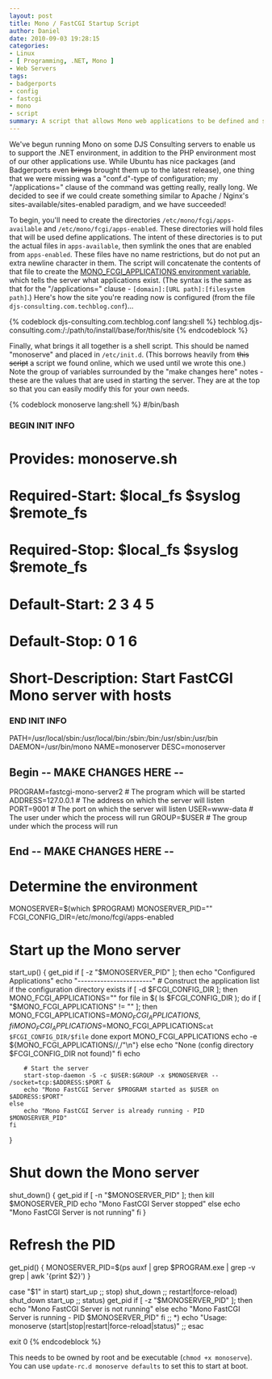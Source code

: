 ```yaml
---
layout: post
title: Mono / FastCGI Startup Script
author: Daniel
date: 2010-09-03 19:28:15
categories:
- Linux
- [ Programming, .NET, Mono ]
- Web Servers
tags:
- badgerports
- config
- fastcgi
- mono
- script
summary: A script that allows Mono web applications to be defined and started the way Apache and nginx enable and disable their sites
---
```


We've begun running Mono on some DJS Consulting servers to enable us to support the .NET environment, in addition to the PHP environment most of our other applications use. While Ubuntu has nice packages (and Badgerports even <del>brings</del> brought them up to the latest release), one thing that we were missing was a "conf.d"-type of configuration; my "/applications=" clause of the command was getting really, really long. We decided to see if we could create something similar to Apache / Nginx's sites-available/sites-enabled paradigm, and we have succeeded!

To begin, you'll need to create the directories `/etc/mono/fcgi/apps-available` and `/etc/mono/fcgi/apps-enabled`. These directories will hold files that will be used define applications. The intent of these directories is to put the actual files in `apps-available`, then symlink the ones that are enabled from `apps-enabled`. These files have no name restrictions, but do not put an extra newline character in them. The script will concatenate the contents of that file to create the [MONO_FCGI_APPLICATIONS environment variable][env], which tells the server what applications exist. (The syntax is the same as that for the "/applications=" clause - `[domain]:[URL path]:[filesystem path]`.) Here's how the site you're reading now is configured (from the file `djs-consulting.com.techblog.conf`)...

{% codeblock djs-consulting.com.techblog.conf lang:shell %}
techblog.djs-consulting.com:/:/path/to/install/base/for/this/site
{% endcodeblock %}

Finally, what brings it all together is a shell script. This should be named "monoserve" and placed in `/etc/init.d`. (This borrows heavily from <del>this script</del> a script we found online, which we used until we wrote this one.) Note the group of variables surrounded by the "make changes here" notes - these are the values that are used in starting the server. They are at the top so that you can easily modify this for your own needs.

{% codeblock monoserve lang:shell %}
#/bin/bash

### BEGIN INIT INFO
# Provides:          monoserve.sh
# Required-Start:    $local_fs $syslog $remote_fs
# Required-Stop:     $local_fs $syslog $remote_fs
# Default-Start:     2 3 4 5
# Default-Stop:      0 1 6
# Short-Description: Start FastCGI Mono server with hosts
### END INIT INFO

PATH=/usr/local/sbin:/usr/local/bin:/sbin:/bin:/usr/sbin:/usr/bin
DAEMON=/usr/bin/mono
NAME=monoserver
DESC=monoserver

## Begin -- MAKE CHANGES HERE --
PROGRAM=fastcgi-mono-server2 # The program which will be started
ADDRESS=127.0.0.1            # The address on which the server will listen
PORT=9001                    # The port on which the server will listen
USER=www-data                # The user under which the process will run
GROUP=$USER                  # The group under which the process will run
## End   -- MAKE CHANGES HERE --

# Determine the environment
MONOSERVER=$(which $PROGRAM)
MONOSERVER_PID=""
FCGI_CONFIG_DIR=/etc/mono/fcgi/apps-enabled

# Start up the Mono server
start_up() {
    get_pid
    if [ -z "$MONOSERVER_PID" ]; then
        echo "Configured Applications"
        echo "-----------------------"
        # Construct the application list if the configuration directory exists
        if [ -d $FCGI_CONFIG_DIR ]; then
            MONO_FCGI_APPLICATIONS=""
            for file in $( ls $FCGI_CONFIG_DIR ); do
                if [ "$MONO_FCGI_APPLICATIONS" != "" ]; then
                    MONO_FCGI_APPLICATIONS=$MONO_FCGI_APPLICATIONS,
                fi
                MONO_FCGI_APPLICATIONS=$MONO_FCGI_APPLICATIONS`cat $FCGI_CONFIG_DIR/$file`
            done
            export MONO_FCGI_APPLICATIONS
            echo -e ${MONO_FCGI_APPLICATIONS//,/"\n"}
        else
            echo "None (config directory $FCGI_CONFIG_DIR not found)"
        fi
        echo

        # Start the server
        start-stop-daemon -S -c $USER:$GROUP -x $MONOSERVER -- /socket=tcp:$ADDRESS:$PORT &
        echo "Mono FastCGI Server $PROGRAM started as $USER on $ADDRESS:$PORT"
    else
        echo "Mono FastCGI Server is already running - PID $MONOSERVER_PID"
    fi
}

# Shut down the Mono server
shut_down() {
    get_pid
    if [ -n "$MONOSERVER_PID" ]; then
        kill $MONOSERVER_PID
        echo "Mono FastCGI Server stopped"
    else
        echo "Mono FastCGI Server is not running"
    fi
}

# Refresh the PID
get_pid() {
    MONOSERVER_PID=$(ps auxf | grep $PROGRAM.exe | grep -v grep | awk '{print $2}')
}

case "$1" in
    start)
        start_up
    ;;
    stop)
        shut_down
    ;;
    restart|force-reload)
        shut_down
        start_up
    ;;
    status)
        get_pid
        if [ -z "$MONOSERVER_PID" ]; then
            echo "Mono FastCGI Server is not running"
        else
            echo "Mono FastCGI Server is running - PID $MONOSERVER_PID"
        fi
    ;;
    *)
        echo "Usage: monoserve (start|stop|restart|force-reload|status)"
    ;;
esac

exit 0
{% endcodeblock %}

This needs to be owned by root and be executable (`chmod +x monoserve`). You can use `update-rc.d monoserve defaults` to set this to start at boot.


[env]: http://www.mono-project.com/docs/web/fastcgi/ "FastCGI &bull; Mono Project"
